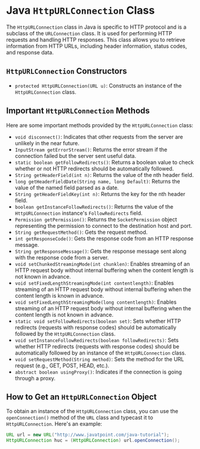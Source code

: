 # Java `HttpURLConnection` Class

The `HttpURLConnection` class in Java is specific to HTTP protocol and is a subclass of the `URLConnection` class. It is used for performing HTTP requests and handling HTTP responses. This class allows you to retrieve information from HTTP URLs, including header information, status codes, and response data.

## `HttpURLConnection` Constructors

- `protected HttpURLConnection(URL u)`: Constructs an instance of the `HttpURLConnection` class.

## Important `HttpURLConnection` Methods

Here are some important methods provided by the `HttpURLConnection` class:

- `void disconnect()`: Indicates that other requests from the server are unlikely in the near future.
- `InputStream getErrorStream()`: Returns the error stream if the connection failed but the server sent useful data.
- `static boolean getFollowRedirects()`: Returns a boolean value to check whether or not HTTP redirects should be automatically followed.
- `String getHeaderField(int n)`: Returns the value of the nth header field.
- `long getHeaderFieldDate(String name, long Default)`: Returns the value of the named field parsed as a date.
- `String getHeaderFieldKey(int n)`: Returns the key for the nth header field.
- `boolean getInstanceFollowRedirects()`: Returns the value of the `HttpURLConnection` instance's `FollowRedirects` field.
- `Permission getPermission()`: Returns the `SocketPermission` object representing the permission to connect to the destination host and port.
- `String getRequestMethod()`: Gets the request method.
- `int getResponseCode()`: Gets the response code from an HTTP response message.
- `String getResponseMessage()`: Gets the response message sent along with the response code from a server.
- `void setChunkedStreamingMode(int chunklen)`: Enables streaming of an HTTP request body without internal buffering when the content length is not known in advance.
- `void setFixedLengthStreamingMode(int contentlength)`: Enables streaming of an HTTP request body without internal buffering when the content length is known in advance.
- `void setFixedLengthStreamingMode(long contentlength)`: Enables streaming of an HTTP request body without internal buffering when the content length is not known in advance.
- `static void setFollowRedirects(boolean set)`: Sets whether HTTP redirects (requests with response codes) should be automatically followed by the `HttpURLConnection` class.
- `void setInstanceFollowRedirects(boolean followRedirects)`: Sets whether HTTP redirects (requests with response codes) should be automatically followed by an instance of the `HttpURLConnection` class.
- `void setRequestMethod(String method)`: Sets the method for the URL request (e.g., GET, POST, HEAD, etc.).
- `abstract boolean usingProxy()`: Indicates if the connection is going through a proxy.

## How to Get an `HttpURLConnection` Object

To obtain an instance of the `HttpURLConnection` class, you can use the `openConnection()` method of the `URL` class and typecast it to `HttpURLConnection`. Here's an example:

```java
URL url = new URL("http://www.javatpoint.com/java-tutorial");
HttpURLConnection huc = (HttpURLConnection) url.openConnection();
